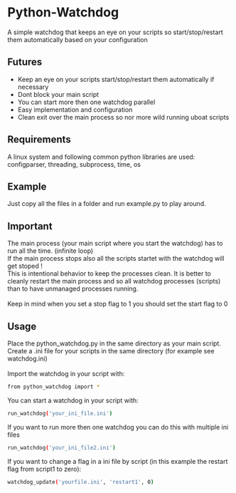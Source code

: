 # Python-Watchdog
A simple watchdog that keeps an eye on your scripts so start/stop/restart them automatically based on your configuration

## Futures
* Keep an eye on your scripts start/stop/restart them automatically if necessary
* Dont block your main script
* You can start more then one watchdog parallel
* Easy implementation and configuration
* Clean exit over the main process so nor more wild running uboat scripts

## Requirements
A linux system and following common python libraries are used: configparser, threading, subprocess, time, os

## Example
Just copy all the files in a folder and run example.py to play around.

## Important
The main process (your main script where you start the watchdog) has to run all the time. (infinite loop)</br>
If the main process stops also all the scripts startet with the watchdog will get stoped !</br>
This is intentional behavior to keep the processes clean. It is better to cleanly restart the main process and so all watchdog processes (scripts) than to have unmanaged processes running.
</br></br>
Keep in mind when you set a stop flag to 1 you should set the start flag to 0

## Usage
Place the python_watchdog.py in the same directory as your main script.</br>
Create a .ini file for your scripts in the same directory (for example see watchdog.ini)</br></br>
Import the watchdog in your script with:
  ```sh
  from python_watchdog import *
  ```
You can start a watchdog in your script with:</br>
  ```sh
  run_watchdog('your_ini_file.ini')
  ```
If you want to run more then one watchdog you can do this with multiple ini files
  ```sh
  run_watchdog('your_ini_file2.ini')
  ```
If you want to change a flag in a ini file by script (in this example the restart flag from script1 to zero):
  ```sh
  watchdog_update('yourfile.ini', 'restart1', 0)
  ```
